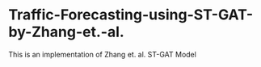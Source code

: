 # Traffic-Forecasting-using-ST-GAT-by-Zhang-et.-al.
This is an implementation of Zhang et. al. ST-GAT Model
